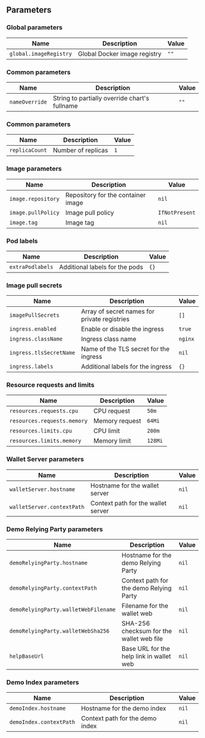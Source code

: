 ## Parameters

### Global parameters

| Name                   | Description                  | Value |
| ---------------------- | ---------------------------- | ----- |
| `global.imageRegistry` | Global Docker image registry | `""`  |

### Common parameters

| Name           | Description                                   | Value |
| -------------- | --------------------------------------------- | ----- |
| `nameOverride` | String to partially override chart's fullname | `""`  |

### Common parameters

| Name           | Description        | Value |
| -------------- | ------------------ | ----- |
| `replicaCount` | Number of replicas | `1`   |

### Image parameters

| Name               | Description                        | Value          |
| ------------------ | ---------------------------------- | -------------- |
| `image.repository` | Repository for the container image | `nil`          |
| `image.pullPolicy` | Image pull policy                  | `IfNotPresent` |
| `image.tag`        | Image tag                          | `nil`          |

### Pod labels

| Name             | Description                    | Value |
| ---------------- | ------------------------------ | ----- |
| `extraPodlabels` | Additional labels for the pods | `{}`  |

### Image pull secrets

| Name                    | Description                                  | Value    |
| ----------------------- | -------------------------------------------- | -------- |
| `imagePullSecrets`      | Array of secret names for private registries | `[]`     |
| `ingress.enabled`       | Enable or disable the ingress                | `true`   |
| `ingress.className`     | Ingress class name                           | `nginx`  |
| `ingress.tlsSecretName` | Name of the TLS secret for the ingress       | `nil`    |
| `ingress.labels`        | Additional labels for the ingress            | `{}`     |

### Resource requests and limits

| Name                        | Description    | Value   |
| --------------------------- | -------------- | ------- |
| `resources.requests.cpu`    | CPU request    | `50m`   |
| `resources.requests.memory` | Memory request | `64Mi`  |
| `resources.limits.cpu`      | CPU limit      | `200m`  |
| `resources.limits.memory`   | Memory limit   | `128Mi` |

### Wallet Server parameters

| Name                       | Description                        | Value |
| -------------------------- | ---------------------------------- | ----- |
| `walletServer.hostname`    | Hostname for the wallet server     | `nil` |
| `walletServer.contextPath` | Context path for the wallet server | `nil` |

### Demo Relying Party parameters

| Name                                 | Description                              | Value |
| ------------------------------------ | ---------------------------------------- | ----- |
| `demoRelyingParty.hostname`          | Hostname for the demo Relying Party      | `nil` |
| `demoRelyingParty.contextPath`       | Context path for the demo Relying Party  | `nil` |
| `demoRelyingParty.walletWebFilename` | Filename for the wallet web              | `nil` |
| `demoRelyingParty.walletWebSha256`   | SHA-256 checksum for the wallet web file | `nil` |
| `helpBaseUrl`                        | Base URL for the help link in wallet web | `nil` |

### Demo Index parameters

| Name                    | Description                     | Value |
| ----------------------- | ------------------------------- | ----- |
| `demoIndex.hostname`    | Hostname for the demo index     | `nil` |
| `demoIndex.contextPath` | Context path for the demo index | `nil` |
